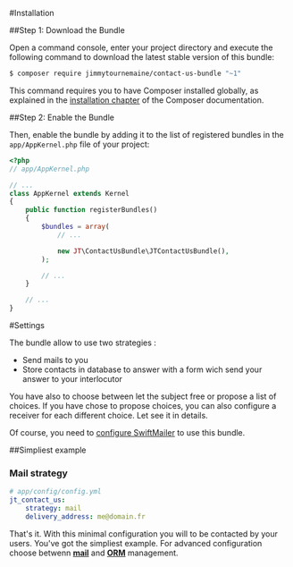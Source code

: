 #Installation

##Step 1: Download the Bundle

Open a command console, enter your project directory and execute the
following command to download the latest stable version of this bundle:

```bash
$ composer require jimmytournemaine/contact-us-bundle "~1"
```

This command requires you to have Composer installed globally, as explained
in the [installation chapter](https://getcomposer.org/doc/00-intro.md)
of the Composer documentation.

##Step 2: Enable the Bundle


Then, enable the bundle by adding it to the list of registered bundles
in the `app/AppKernel.php` file of your project:

```php
<?php
// app/AppKernel.php

// ...
class AppKernel extends Kernel
{
    public function registerBundles()
    {
        $bundles = array(
            // ...

            new JT\ContactUsBundle\JTContactUsBundle(),
        );

        // ...
    }

    // ...
}
```

#Settings

The bundle allow to use two strategies : 
- Send mails to you
- Store contacts in database to answer with a form wich send your answer to your interlocutor

You have also to choose between let the subject free or propose a list of choices.
If you have chose to propose choices, you can also configure a receiver for each different choice.
Let see it in details.

Of course, you need to [configure SwiftMailer](http://symfony.com/doc/current/reference/configuration/swiftmailer.html) to use this bundle.

##Simpliest example

### Mail strategy

```yaml
# app/config/config.yml
jt_contact_us:
    strategy: mail
    delivery_address: me@domain.fr
```

That's it. With this minimal configuration you will to be contacted by your users.
You've got the simpliest example. For advanced configuration choose betwenn [**mail**](Doc/set_your_strategy_mail_1.md) and [**ORM**](Doc/set_your_strategy_orm_1.md) management.
